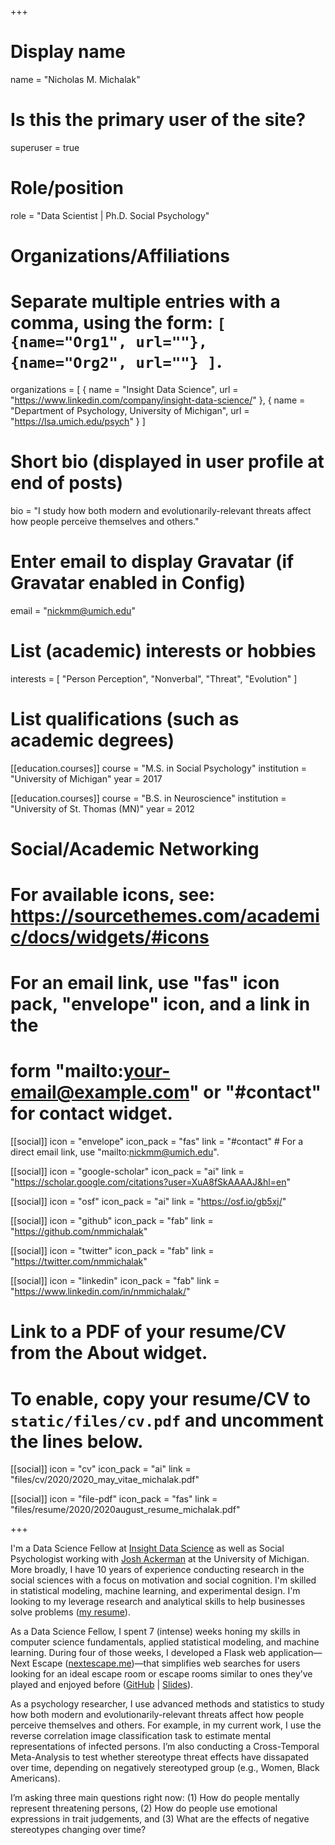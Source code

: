 +++
# Display name
name = "Nicholas M. Michalak"

# Is this the primary user of the site?
superuser = true

# Role/position
role = "Data Scientist | Ph.D. Social Psychology"

# Organizations/Affiliations
#   Separate multiple entries with a comma, using the form: `[ {name="Org1", url=""}, {name="Org2", url=""} ]`.
organizations = [ { name = "Insight Data Science", url = "https://www.linkedin.com/company/insight-data-science/" },
{ name = "Department of Psychology, University of Michigan", url = "https://lsa.umich.edu/psych" } ]

# Short bio (displayed in user profile at end of posts)
bio = "I study how both modern and evolutionarily-relevant threats affect how people perceive themselves and others."

# Enter email to display Gravatar (if Gravatar enabled in Config)
email = "nickmm@umich.edu"

# List (academic) interests or hobbies
interests = [
  "Person Perception",
  "Nonverbal",
  "Threat",
  "Evolution"
]

# List qualifications (such as academic degrees)
[[education.courses]]
  course = "M.S. in Social Psychology"
  institution = "University of Michigan"
  year = 2017

[[education.courses]]
  course = "B.S. in Neuroscience"
  institution = "University of St. Thomas (MN)"
  year = 2012

# Social/Academic Networking
# For available icons, see: https://sourcethemes.com/academic/docs/widgets/#icons
#   For an email link, use "fas" icon pack, "envelope" icon, and a link in the
#   form "mailto:your-email@example.com" or "#contact" for contact widget.

[[social]]
icon = "envelope"
icon_pack = "fas"
link = "#contact"  # For a direct email link, use "mailto:nickmm@umich.edu".

[[social]]
icon = "google-scholar"
icon_pack = "ai"
link = "https://scholar.google.com/citations?user=XuA8fSkAAAAJ&hl=en"

[[social]]
icon = "osf"
icon_pack = "ai"
link = "https://osf.io/gb5xj/"

[[social]]
icon = "github"
icon_pack = "fab"
link = "https://github.com/nmmichalak"

[[social]]
icon = "twitter"
icon_pack = "fab"
link = "https://twitter.com/nmmichalak"

[[social]]
icon = "linkedin"
icon_pack = "fab"
link = "https://www.linkedin.com/in/nmmichalak/"


# Link to a PDF of your resume/CV from the About widget.
# To enable, copy your resume/CV to `static/files/cv.pdf` and uncomment the lines below.
[[social]]
icon = "cv"
icon_pack = "ai"
link = "files/cv/2020/2020_may_vitae_michalak.pdf"

[[social]]
icon = "file-pdf"
icon_pack = "fas"
link = "files/resume/2020/2020august_resume_michalak.pdf"

+++

I'm a Data Science Fellow at [Insight Data Science](https://www.linkedin.com/company/insight-data-science/) as well as Social Psychologist working with [Josh Ackerman](https://sites.lsa.umich.edu/esplab/) at the University of Michigan. More broadly, I have 10 years of experience conducting research in the social sciences with a focus on motivation and social cognition. I'm skilled in statistical modeling, machine learning, and experimental design. I'm looking to my leverage research and analytical skills to help businesses solve problems ([my resume](files/resume/2020/2020august_resume_michalak.pdf)). 

As a Data Science Fellow, I spent 7 (intense) weeks honing my skills in computer science fundamentals, applied statistical modeling, and machine learning. During four of those weeks, I developed a Flask web application—Next Escape ([nextescape.me](http://www.nextescape.me/))—that simplifies web searches for users looking for an ideal escape room or escape rooms similar to ones they’ve played and enjoyed before ([GitHub](https://github.com/nmmichalak/escape_room_reviews) | [Slides](https://docs.google.com/presentation/d/1RCBXn4WkoOG4bJ8z8Ea1XIvNH4y2gdLmdS8SL4KOmgY/edit)).

As a psychology researcher, I use advanced methods and statistics to study how both modern and evolutionarily-relevant threats affect how people perceive themselves and others. For example, in my current work, I use the reverse correlation image classification task to estimate mental representations of infected persons. I’m also conducting a Cross-Temporal Meta-Analysis to test whether stereotype threat effects have dissapated over time, depending on negatively stereotyped group (e.g., Women, Black Americans).

I’m asking three main questions right now: (1) How do people mentally represent threatening persons, (2) How do people use emotional expressions in trait judgements, and (3) What are the effects of negative stereotypes changing over time?
